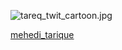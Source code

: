 
![tareq_twit_cartoon.jpg](https://i.imgur.com/P5vnd2j.jpeg)

[mehedi_tarique](https://x.com/trahmanbnp/status/1822621902684520503)

